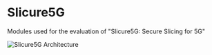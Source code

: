 # Slicure5G
Modules used for the evaluation of "Slicure5G: Secure Slicing for 5G"

![Slicure5G Architecture](https://github.com/UmakantKulkarni/Slicure5G/blob/main/figures/slicure5g.png)
